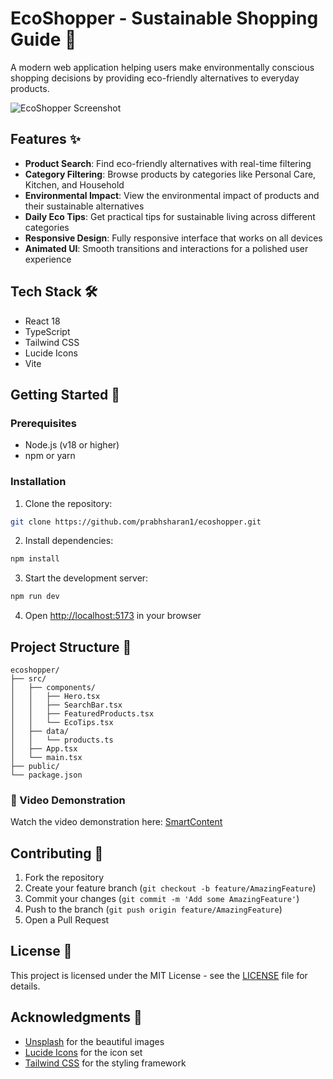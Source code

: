 # EcoShopper - Sustainable Shopping Guide 🌱

A modern web application helping users make environmentally conscious shopping decisions by providing eco-friendly alternatives to everyday products.

![EcoShopper Screenshot](https://images.unsplash.com/photo-1542601906990-b4d3fb778b09?auto=format&fit=crop&q=80)

## Features ✨

- **Product Search**: Find eco-friendly alternatives with real-time filtering
- **Category Filtering**: Browse products by categories like Personal Care, Kitchen, and Household
- **Environmental Impact**: View the environmental impact of products and their sustainable alternatives
- **Daily Eco Tips**: Get practical tips for sustainable living across different categories
- **Responsive Design**: Fully responsive interface that works on all devices
- **Animated UI**: Smooth transitions and interactions for a polished user experience

## Tech Stack 🛠️

- React 18
- TypeScript
- Tailwind CSS
- Lucide Icons
- Vite

## Getting Started 🚀

### Prerequisites

- Node.js (v18 or higher)
- npm or yarn

### Installation

1. Clone the repository:
```bash
git clone https://github.com/prabhsharan1/ecoshopper.git
```

2. Install dependencies:
```bash
npm install
```

3. Start the development server:
```bash
npm run dev
```

4. Open [http://localhost:5173](http://localhost:5173) in your browser

## Project Structure 📁

```
ecoshopper/
├── src/
│   ├── components/
│   │   ├── Hero.tsx
│   │   ├── SearchBar.tsx
│   │   ├── FeaturedProducts.tsx
│   │   └── EcoTips.tsx
│   ├── data/
│   │   └── products.ts
│   ├── App.tsx
│   └── main.tsx
├── public/
└── package.json
```
### 🎥 Video Demonstration
Watch the video demonstration here: [SmartContent](https://youtu.be/WyFasg7eMqs)

## Contributing 🤝

1. Fork the repository
2. Create your feature branch (`git checkout -b feature/AmazingFeature`)
3. Commit your changes (`git commit -m 'Add some AmazingFeature'`)
4. Push to the branch (`git push origin feature/AmazingFeature`)
5. Open a Pull Request

## License 📝

This project is licensed under the MIT License - see the [LICENSE](LICENSE) file for details.

## Acknowledgments 🙏

- [Unsplash](https://unsplash.com) for the beautiful images
- [Lucide Icons](https://lucide.dev) for the icon set
- [Tailwind CSS](https://tailwindcss.com) for the styling framework
